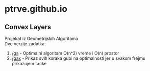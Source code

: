 # ptrve.github.io

## Convex Layers

Projekat iz Geometrijskih Algoritama  
Dve verzije zadatka:
1. [/ga](../ga/index.html)      - Optimalni algoritam O(n^2) vreme i O(n) prostor 
2. [/gax](../gax/index.html)     - Prikaz svih koraka gubi na optimalnosti jer u svakom frejmu prikazujem tacke